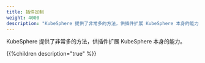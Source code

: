 ```yaml
---
title: 插件定制
weight: 4000
description: "KubeSphere 提供了非常多的方法，供插件扩展 KubeSphere 本身的能力"
---
```


KubeSphere 提供了非常多的方法，供插件扩展 KubeSphere 本身的能力。

{{%children description="true" %}}

